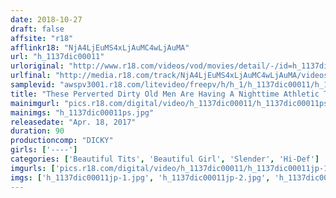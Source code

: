 ```yaml
---
date: 2018-10-27
draft: false
affsite: "r18"
afflinkr18: "NjA4LjEuMS4xLjAuMC4wLjAuMA"
url: "h_1137dic00011"
urloriginal: "http://www.r18.com/videos/vod/movies/detail/-/id=h_1137dic00011"
urlfinal: "http://media.r18.com/track/NjA4LjEuMS4xLjAuMC4wLjAuMA/videos/vod/movies/detail/-/id=h_1137dic00011"
samplevid: "awspv3001.r18.com/litevideo/freepv/h/h_1/h_1137dic00011/h_1137dic00011_dmb_w.mp4"
title: "These Perverted Dirty Old Men Are Having A Nighttime Athletic Tournament 3 These Early Retirees Are Using Their Severance Pay To Film An AV They're Filming, Starring In, And Selling This Video, And Making Their Boyhood Dreams Cum True"
mainimgurl: "pics.r18.com/digital/video/h_1137dic00011/h_1137dic00011ps.jpg"
mainimgs: "h_1137dic00011ps.jpg"
releasedate: "Apr. 18, 2017"
duration: 90
productioncomp: "DICKY"
girls: ['----']
categories: ['Beautiful Tits', 'Beautiful Girl', 'Slender', 'Hi-Def']
imgurls: ['pics.r18.com/digital/video/h_1137dic00011/h_1137dic00011jp-1.jpg', 'pics.r18.com/digital/video/h_1137dic00011/h_1137dic00011jp-2.jpg', 'pics.r18.com/digital/video/h_1137dic00011/h_1137dic00011jp-3.jpg', 'pics.r18.com/digital/video/h_1137dic00011/h_1137dic00011jp-4.jpg', 'pics.r18.com/digital/video/h_1137dic00011/h_1137dic00011jp-5.jpg', 'pics.r18.com/digital/video/h_1137dic00011/h_1137dic00011jp-6.jpg', 'pics.r18.com/digital/video/h_1137dic00011/h_1137dic00011jp-7.jpg', 'pics.r18.com/digital/video/h_1137dic00011/h_1137dic00011jp-8.jpg', 'pics.r18.com/digital/video/h_1137dic00011/h_1137dic00011jp-9.jpg', 'pics.r18.com/digital/video/h_1137dic00011/h_1137dic00011jp-10.jpg', 'pics.r18.com/digital/video/h_1137dic00011/h_1137dic00011jp-11.jpg', 'pics.r18.com/digital/video/h_1137dic00011/h_1137dic00011jp-12.jpg', 'pics.r18.com/digital/video/h_1137dic00011/h_1137dic00011jp-13.jpg', 'pics.r18.com/digital/video/h_1137dic00011/h_1137dic00011jp-14.jpg', 'pics.r18.com/digital/video/h_1137dic00011/h_1137dic00011jp-15.jpg', 'pics.r18.com/digital/video/h_1137dic00011/h_1137dic00011jp-16.jpg', 'pics.r18.com/digital/video/h_1137dic00011/h_1137dic00011jp-17.jpg', 'pics.r18.com/digital/video/h_1137dic00011/h_1137dic00011jp-18.jpg', 'pics.r18.com/digital/video/h_1137dic00011/h_1137dic00011jp-19.jpg', 'pics.r18.com/digital/video/h_1137dic00011/h_1137dic00011jp-20.jpg']
imgs: ['h_1137dic00011jp-1.jpg', 'h_1137dic00011jp-2.jpg', 'h_1137dic00011jp-3.jpg', 'h_1137dic00011jp-4.jpg', 'h_1137dic00011jp-5.jpg', 'h_1137dic00011jp-6.jpg', 'h_1137dic00011jp-7.jpg', 'h_1137dic00011jp-8.jpg', 'h_1137dic00011jp-9.jpg', 'h_1137dic00011jp-10.jpg', 'h_1137dic00011jp-11.jpg', 'h_1137dic00011jp-12.jpg', 'h_1137dic00011jp-13.jpg', 'h_1137dic00011jp-14.jpg', 'h_1137dic00011jp-15.jpg', 'h_1137dic00011jp-16.jpg', 'h_1137dic00011jp-17.jpg', 'h_1137dic00011jp-18.jpg', 'h_1137dic00011jp-19.jpg', 'h_1137dic00011jp-20.jpg']
---
```

